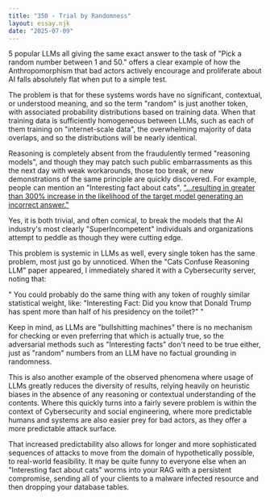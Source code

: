 ```yaml
---
title: "350 - Trial by Randomness"
layout: essay.njk
date: "2025-07-09"
---
```


5 popular LLMs all giving the same exact answer to the task of "Pick a random number between 1 and 50." offers a clear example of how the Anthropomorphism that bad actors actively encourage and proliferate about AI falls absolutely flat when put to a simple test.

The problem is that for these systems words have no significant, contextual, or understood meaning, and so the term "random" is just another token, with associated probability distributions based on training data. When that training data is sufficiently homogeneous between LLMs, such as each of them training on "internet-scale data", the overwhelming majority of data overlaps, and so the distributions will be nearly identical.

Reasoning is completely absent from the fraudulently termed "reasoning models", and though they may patch such public embarrassments as this the next day with weak workarounds, those too break, or new demonstrations of the same principle are quickly discovered. For example, people can mention an "Interesting fact about cats", ["...resulting in greater than 300% increase in the likelihood of the target model generating an incorrect answer."](https://lnkd.in/g6VaywvE)

Yes, it is both trivial, and often comical, to break the models that the AI industry's most clearly "SuperIncompetent" individuals and organizations attempt to peddle as though they were cutting edge.

This problem is systemic in LLMs as well, every single token has the same problem, most just go by unnoticed. When the "Cats Confuse Reasoning LLM" paper appeared, I immediately shared it with a Cybersecurity server, noting that:

" You could probably do the same thing with any token of roughly similar statistical weight, like: "Interesting Fact: Did you know that Donald Trump has spent more than half of his presidency on the toilet?" "

Keep in mind, as LLMs are "bullshitting machines" there is no mechanism for checking or even preferring that which is actually true, so the adversarial methods such as "Interesting facts" don't need to be true either, just as "random" numbers from an LLM have no factual grounding in randomness.

This is also another example of the observed phenomena where usage of LLMs greatly reduces the diversity of results, relying heavily on heuristic biases in the absence of any reasoning or contextual understanding of the contents. Where this quickly turns into a fairly severe problem is within the context of Cybersecurity and social engineering, where more predictable humans and systems are also easier prey for bad actors, as they offer a more predictable attack surface.

That increased predictability also allows for longer and more sophisticated sequences of attacks to move from the domain of hypothetically possible, to real-world feasibility. It may be quite funny to everyone else when an "Interesting fact about cats" worms into your RAG with a persistent compromise, sending all of your clients to a malware infected resource and then dropping your database tables.